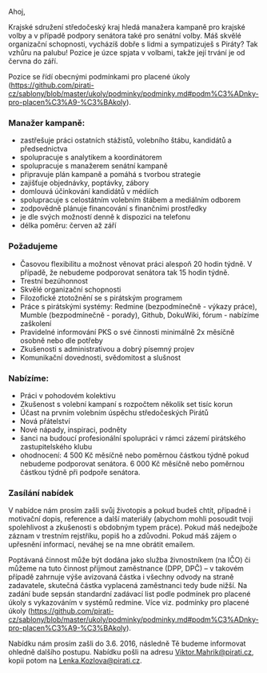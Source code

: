 Ahoj,

Krajské sdružení středočeský kraj hledá manažera kampaně pro krajské volby a v případě podpory senátora také pro senátní volby. Máš skvělé organizační schopnosti, vycházíš dobře s lidmi a sympatizuješ s Piráty? Tak vzhůru na palubu! Pozice je úzce spjata v volbami, takže její trvání je od června do září. 

Pozice se řídí obecnými podmínkami pro placené úkoly (https://github.com/pirati-cz/sablony/blob/master/ukoly/podminky/podminky.md#podm%C3%ADnky-pro-placen%C3%A9-%C3%BAkoly).

### Manažer kampaně:
- zastřešuje práci ostatních stážistů, volebního štábu, kandidátů a předsednictva
- spolupracuje s analytikem a koordinátorem
- spolupracuje s manažerem senátní kampaně
- připravuje plán kampaně a pomáhá s tvorbou strategie
- zajišťuje objednávky, poptávky, zábory
- domlouvá účinkování kandidátů v médiích
- spolupracuje s celostátním volebním štábem a mediálním odborem
- zodpovědně plánuje financování s finančními prostředky
- je dle svých možností denně k dispozici na telefonu
- délka poměru: červen až září

### Požadujeme
- Časovou flexibilitu a možnost věnovat práci alespoň 20 hodin týdně. V případě, že nebudeme podporovat senátora tak 15 hodin týdně.
- Trestní bezúhonnost
- Skvělé organizační schopnosti
- Filozofické ztotožnění se s pirátským programem
- Práce s pirátskými systémy: Redmine (bezpodmínečně - výkazy práce), Mumble (bezpodmínečně - porady), Github, DokuWiki, fórum - nabízíme zaškolení
- Pravidelné informování PKS o své činnosti minimálně 2x měsíčně osobně nebo dle potřeby
- Zkušenosti s administrativou a dobrý písemný projev
- Komunikační dovednosti, svědomitost a slušnost

### Nabízíme:
- Práci v pohodovém kolektivu
- Zkušenost s volební kampaní s rozpočtem několik set tisíc korun
- Účast na prvním volebním úspěchu středočeských Pirátů
- Nová přátelství
- Nové nápady, inspiraci, podněty
- šanci na budoucí profesionální spolupráci v rámci zázemí pirátského zastupitelského klubu
- ohodnocení: 4 500 Kč měsíčně nebo poměrnou částkou týdně pokud nebudeme podporovat senátora. 6 000 Kč měsíčně nebo poměrnou částkou týdně při podpoře senátora.

### Zasílání nabídek
V nabídce nám prosím zašli svůj životopis a pokud budeš chtít, případně i motivační dopis, reference a další materiály (abychom mohli posoudit tvoji spolehlivost a zkušenosti s obdobným typem práce). Pokud máš nedejbože záznam v trestním rejstříku, popiš ho a zdůvodni. Pokud máš zájem o upřesnění informací, neváhej se na mne obrátit emailem.

Poptávaná činnost může být dodána jako služba živnostníkem (na IČO) či můžeme na tuto činnost přijmout zaměstnance (DPP, DPČ) – v takovém případě zahrnuje výše avizovaná částka i všechny odvody na straně zadavatele, skutečná částka vyplacená zaměstnanci tedy bude nižší. Na zadání bude sepsán standardní zadávací list podle podmínek pro placené úkoly s vykazováním v systémů redmine. Více viz. podmínky pro placené úkoly (https://github.com/pirati-cz/sablony/blob/master/ukoly/podminky/podminky.md#podm%C3%ADnky-pro-placen%C3%A9-%C3%BAkoly).

Nabídku nám prosím zašli do 3.6. 2016, následně Tě budeme informovat ohledně dalšího postupu. Nabídku pošli na adresu Viktor.Mahrik@pirati.cz, kopii potom na Lenka.Kozlova@pirati.cz.
